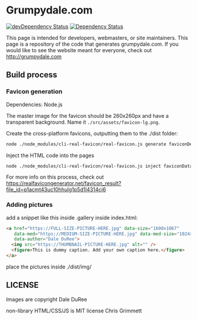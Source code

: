 # Grumpydale.com

[![devDependency Status](https://david-dm.org/insanity54/grumpydale/dev-status.svg)](https://david-dm.org/insanity54/grumpydale#info=devDependencies) [![Dependency Status](https://gemnasium.com/insanity54/grumpydale.svg)](https://gemnasium.com/insanity54/grumpydale)

This page is intended for developers, webmasters, or site maintainers. This page is a repository of the code that generates grumpydale.com. If you would like to see the website meant for everyone, check out http://grumpydale.com


## Build process


### Favicon generation

Dependencies: Node.js

The master image for the favicon should be 260x260px and have a transparent background. Name it `./src/assets/favicon-lg.png`.

Create the cross-platform favicons, outputting them to the ./dist folder:

```bash
node ./node_modules/cli-real-favicon/real-favicon.js generate faviconDescription.json faviconData.json ./dist`
```

Inject the HTML code into the pages

```bash
node ./node_modules/cli-real-favicon/real-favicon.js inject faviconData.json ./dist ./dist/*.html
```

For more info on this process, check out https://realfavicongenerator.net/favicon_result?file_id=p1acmt43uc10hhulg1p5d1l4314cj6


### Adding pictures

add a snippet like this inside .gallery inside index.html:

```html
<a href="https://FULL-SIZE-PICTURE-HERE.jpg" data-size="1600x1067"
   data-med="https://MEDIUM-SIZE-PICTURE-HERE.jpg" data-med-size="1024x683"
   data-author="Dale DuRee">
  <img src="https://THUMBNAIL-PICTURE-HERE.jpg" alt="" />
  <figure>This is dummy caption. Add your own caption here.</figure>
</a>
```

place the pictures inside ./dist/img/


## LICENSE

Images are copyright Dale DuRee

non-library HTML/CSS/JS is MIT license Chris Grimmett
